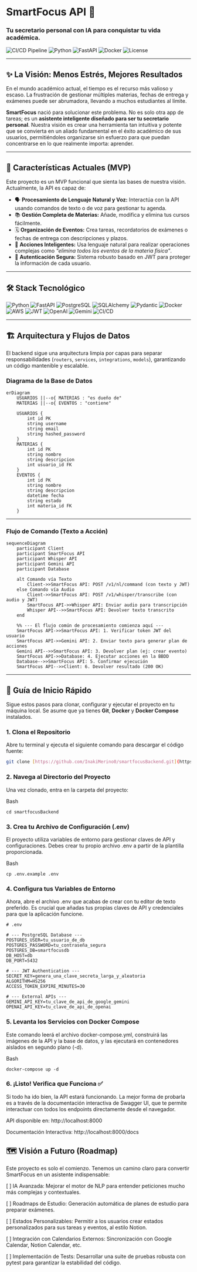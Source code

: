 # SmartFocus API 🚀

### Tu secretario personal con IA para conquistar tu vida académica.

![CI/CD Pipeline](https://github.com/InakiMerino0/smartfocusBackend/actions/workflows/main.yml/badge.svg)
![Python](https://img.shields.io/badge/Python-3776AB?style=for-the-badge&logo=python&logoColor=white)
![FastAPI](https://img.shields.io/badge/FastAPI-009688?style=for-the-badge&logo=fastapi&logoColor=white)
![Docker](https://img.shields.io/badge/Docker-2496ED?style=for-the-badge&logo=docker&logoColor=white)
![License](https://img.shields.io/badge/License-MIT-yellow.svg?style=for-the-badge)

---

## ✨ La Visión: Menos Estrés, Mejores Resultados

En el mundo académico actual, el tiempo es el recurso más valioso y escaso. La frustración de gestionar múltiples materias, fechas de entrega y exámenes puede ser abrumadora, llevando a muchos estudiantes al límite.

**SmartFocus** nació para solucionar este problema. No es solo otra app de tareas; es un **asistente inteligente diseñado para ser tu secretario personal**. Nuestra visión es crear una herramienta tan intuitiva y potente que se convierta en un aliado fundamental en el éxito académico de sus usuarios, permitiéndoles organizarse sin esfuerzo para que puedan concentrarse en lo que realmente importa: aprender.


---

## 🎯 Características Actuales (MVP)

Este proyecto es un MVP funcional que sienta las bases de nuestra visión. Actualmente, la API es capaz de:

* 🗣️ **Procesamiento de Lenguaje Natural y Voz:** Interactúa con la API usando comandos de texto o de voz para gestionar tu agenda.
* 📚 **Gestión Completa de Materias:** Añade, modifica y elimina tus cursos fácilmente.
* 🗓️ **Organización de Eventos:** Crea tareas, recordatorios de exámenes o fechas de entrega con descripciones y plazos.
* 🤖 **Acciones Inteligentes:** Usa lenguaje natural para realizar operaciones complejas como *"elimina todos los eventos de la materia física"*.
* 🔐 **Autenticación Segura:** Sistema robusto basado en JWT para proteger la información de cada usuario.

---

## 🛠️ Stack Tecnológico

![Python](https://img.shields.io/badge/Python-3776AB?style=for-the-badge&logo=python&logoColor=white)
![FastAPI](https://img.shields.io/badge/FastAPI-009688?style=for-the-badge&logo=fastapi&logoColor=white)
![PostgreSQL](https://img.shields.io/badge/PostgreSQL-4169E1?style=for-the-badge&logo=postgresql&logoColor=white)
![SQLAlchemy](https://img.shields.io/badge/SQLAlchemy-D71F00?style=for-the-badge&logo=sqlalchemy&logoColor=white)
![Pydantic](https://img.shields.io/badge/Pydantic-E92063?style=for-the-badge&logo=pydantic&logoColor=white)
![Docker](https://img.shields.io/badge/Docker-2496ED?style=for-the-badge&logo=docker&logoColor=white)
![AWS](https://img.shields.io/badge/Amazon_AWS-232F3E?style=for-the-badge&logo=amazon-aws&logoColor=white)
![JWT](https://img.shields.io/badge/JWT-000000?style=for-the-badge&logo=jsonwebtokens&logoColor=white)
![OpenAI](https://img.shields.io/badge/OpenAI-412991?style=for-the-badge&logo=openai&logoColor=white)
![Gemini](https://img.shields.io/badge/Gemini-8E75B7?style=for-the-badge&logo=google-gemini&logoColor=white)
![CI/CD](https://img.shields.io/badge/CI%2FCD-2088FF?style=for-the-badge&logo=github-actions&logoColor=white)

---

## 🏗️ Arquitectura y Flujos de Datos

El backend sigue una arquitectura limpia por capas para separar responsabilidades (`routers`, `services`, `integrations`, `models`), garantizando un código mantenible y escalable.

### Diagrama de la Base de Datos

```mermaid
erDiagram
    USUARIOS ||--o{ MATERIAS : "es dueño de"
    MATERIAS ||--o{ EVENTOS : "contiene"

    USUARIOS {
        int id PK
        string username
        string email
        string hashed_password
    }
    MATERIAS {
        int id PK
        string nombre
        string descripcion
        int usuario_id FK
    }
    EVENTOS {
        int id PK
        string nombre
        string descripcion
        datetime fecha
        string estado
        int materia_id FK
    }
```

---

### Flujo de Comando (Texto a Acción)

```mermaid
sequenceDiagram
    participant Client
    participant SmartFocus API
    participant Whisper API
    participant Gemini API
    participant Database

    alt Comando vía Texto
        Client->>SmartFocus API: POST /v1/nl/command (con texto y JWT)
    else Comando vía Audio
        Client->>SmartFocus API: POST /v1/whisper/transcribe (con audio y JWT)
        SmartFocus API->>Whisper API: Enviar audio para transcripción
        Whisper API-->>SmartFocus API: Devolver texto transcrito
    end

    %% --- El flujo común de procesamiento comienza aquí ---
    SmartFocus API->>SmartFocus API: 1. Verificar token JWT del usuario
    SmartFocus API->>Gemini API: 2. Enviar texto para generar plan de acciones
    Gemini API-->>SmartFocus API: 3. Devolver plan (ej: crear evento)
    SmartFocus API->>Database: 4. Ejecutar acciones en la BBDD
    Database-->>SmartFocus API: 5. Confirmar ejecución
    SmartFocus API-->>Client: 6. Devolver resultado (200 OK)
```

---

## 🚀 Guía de Inicio Rápido

Sigue estos pasos para clonar, configurar y ejecutar el proyecto en tu máquina local. Se asume que ya tienes **Git**, **Docker** y **Docker Compose** instalados.

### 1. Clona el Repositorio

Abre tu terminal y ejecuta el siguiente comando para descargar el código fuente:

```bash
git clone [https://github.com/InakiMerino0/smartfocusBackend.git](https://github.com/InakiMerino0/smartfocusBackend.git)
```

### 2. Navega al Directorio del Proyecto
Una vez clonado, entra en la carpeta del proyecto:

Bash
```
cd smartfocusBackend
```
### 3. Crea tu Archivo de Configuración (.env)
El proyecto utiliza variables de entorno para gestionar claves de API y configuraciones. Debes crear tu propio archivo .env a partir de la plantilla proporcionada.

Bash
```
cp .env.example .env
```
### 4. Configura tus Variables de Entorno
Ahora, abre el archivo .env que acabas de crear con tu editor de texto preferido. Es crucial que añadas tus propias claves de API y credenciales para que la aplicación funcione.

```
# .env

# --- PostgreSQL Database ---
POSTGRES_USER=tu_usuario_de_db
POSTGRES_PASSWORD=tu_contraseña_segura
POSTGRES_DB=smartfocusdb
DB_HOST=db
DB_PORT=5432

# --- JWT Authentication ---
SECRET_KEY=genera_una_clave_secreta_larga_y_aleatoria
ALGORITHM=HS256
ACCESS_TOKEN_EXPIRE_MINUTES=30

# --- External APIs ---
GEMINI_API_KEY=tu_clave_de_api_de_google_gemini
OPENAI_API_KEY=tu_clave_de_api_de_openai

```
### 5. Levanta los Servicios con Docker Compose
Este comando leerá el archivo docker-compose.yml, construirá las imágenes de la API y la base de datos, y las ejecutará en contenedores aislados en segundo plano (-d).

Bash
```
docker-compose up -d
```
### 6. ¡Listo! Verifica que Funciona ✅
Si todo ha ido bien, la API estará funcionando. La mejor forma de probarla es a través de la documentación interactiva de Swagger UI, que te permite interactuar con todos los endpoints directamente desde el navegador.

API disponible en: http://localhost:8000

Documentación Interactiva: http://localhost:8000/docs


## 🗺️ Visión a Futuro (Roadmap)
Este proyecto es solo el comienzo. Tenemos un camino claro para convertir SmartFocus en un asistente indispensable:

[ ] IA Avanzada: Mejorar el motor de NLP para entender peticiones mucho más complejas y contextuales.

[ ] Roadmaps de Estudio: Generación automática de planes de estudio para preparar exámenes.

[ ] Estados Personalizables: Permitir a los usuarios crear estados personalizados para sus tareas y eventos, al estilo Notion.

[ ] Integración con Calendarios Externos: Sincronización con Google Calendar, Notion Calendar, etc.

[ ] Implementación de Tests: Desarrollar una suite de pruebas robusta con pytest para garantizar la estabilidad del código.
